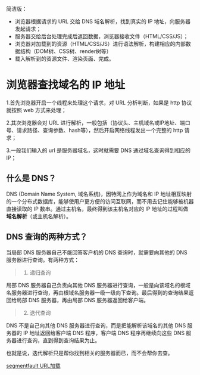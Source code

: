 简洁版：

* 浏览器根据请求的 URL 交给 DNS 域名解析，找到真实的 IP 地址，向服务器发起请求；
* 服务器交给后台处理完成后返回数据，浏览器接收文件（HTML/CSS/JS）；
* 浏览器对加载到的资源（HTML/CSS/JS）进行语法解析，构建相应的内部数据结构（DOM树、CSS树、render树等）
* 载入解析到的资源文件、渲染页面、完成。

# 浏览器查找域名的 IP 地址　

1.首先浏览器开启一个线程来处理这个请求，对 URL 分析判断，如果是 http 协议就按照 web 方式来处理；

2.其次浏览器会对 URL 进行解析，一般包括（协议头、主机域名或IP地址、端口号、请求路径、查询参数、hash等），然后开启网络线程发出一个完整的 http 请求；

3.一般我们输入的 url 是服务器域名，这时就需要 DNS 通过域名查询得到相应的 IP；

## 什么是 DNS？

DNS (Domain Name System, 域名系统)，因特网上作为域名和 IP 地址相互映射的一个分布式数据库，能够使用户更方便的访问互联网，而不用去记住能够被机器直接读取的 IP 数串。通过主机名，最终得到该主机名对应的 IP 地址的过程叫做 **域名解析**（或主机名解析）。

## DNS 查询的两种方式？

当局部 DNS 服务器自己不能回答客户机的 DNS 查询时，就需要向其他的 DNS 服务器进行查询。有两种方式：

> 1. 递归查询

局部 DNS 服务器自己负责向其他 DNS 服务器进行查询，一般是向该域名的根域名服务器进行查询，再由根域名服务器一级一级向下查询。最后得到的查询结果返回给局部 DNS 服务器，再由局部 DNS 服务器返回给客户端。

> 2. 迭代查询

DNS 不是自己向其他 DNS 服务器进行查询，而是把能解析该域名的其他 DNS 服务器的 IP 地址返回给客户端 DNS 程序，客户端 DNS 程序再继续向这些 DNS 服务器进行查询，直到得到查询结果为止。

也就是说，迭代解析只是帮你找到相关的服务器而已，而不会帮你去查。

[segmentfault URL加载](https://segmentfault.com/a/1190000014872028?utm_source=channel-hottest)